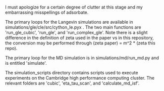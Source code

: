 I must apologize for a certain degree of clutter at this stage and my embarrassing misspellings of adsorbate.

The primary loops for the Langevin simulations are available in simulations/gle/cle/src/cython_le.pyx . The two main functions are 'run_gle_cubic', 'run_gle', and 'run_complex_gle'. Note there is a slight difference in the definition of zeta used in the paper vs in this repository, the conversion may be performed through (zeta paper) = m^2 * (zeta this repo).

The primary loop for the MD simulation is in simulations/md/run_md.py and is entitled 'simulate'.

The simulation_scripts directory contains scripts used to execute experiments on the Cambridge high performance computing cluster. The relevant folders are 'cubic', 'eta_tau_scan', and 'calculate_md_isf'.